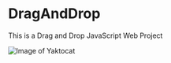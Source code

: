 # DragAndDrop
This is a Drag and Drop JavaScript Web Project

![Image of Yaktocat](https://3.bp.blogspot.com/-0ohS2vQiF-g/V-wugSo5WhI/AAAAAAAAA4A/lXNvg4AIDxkzst7ChQLk42JUUKWE85F9ACLcB/s1600/drag.jpg)
